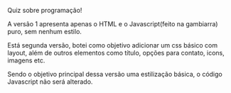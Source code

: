 Quiz sobre programação!

A versão 1 apresenta apenas o HTML e o Javascript(feito na gambiarra) puro, sem nenhum estilo.

Está segunda versão, botei como objetivo adicionar um css básico com layout, além de outros elementos como título, opções para contato, icons, imagens etc.

Sendo o objetivo principal dessa versão uma estilização básica, o código Javascript não será alterado. 

